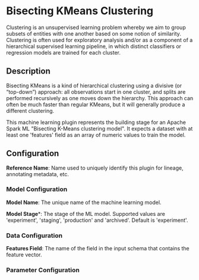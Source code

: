 
# Bisecting KMeans Clustering
Clustering is an unsupervised learning problem whereby we aim to group subsets of entities with one 
another based on some notion of similarity. Clustering is often used for exploratory analysis and/or 
as a component of a hierarchical supervised learning pipeline, in which distinct classifiers or regression 
models are trained for each cluster.

## Description
Bisecting KMeans is a kind of hierarchical clustering using a divisive (or “top-down”) approach: 
all observations start in one cluster, and splits are performed recursively as one moves down the 
hierarchy. This approach can often be much faster than regular KMeans, but it will generally produce 
a different clustering.

This machine learning plugin represents the building stage for an Apache Spark ML "Bisecting K-Means 
clustering model". It expects a dataset with at least one 'features' field as an array of numeric values 
to train the model.

## Configuration
**Reference Name**: Name used to uniquely identify this plugin for lineage, annotating metadata, etc.

### Model Configuration
**Model Name**: The unique name of the machine learning model.

**Model Stage***: The stage of the ML model. Supported values are 'experiment', 'staging', 'production'
and 'archived'. Default is 'experiment'.

### Data Configuration
**Features Field**: The name of the field in the input schema that contains the feature vector.

### Parameter Configuration
